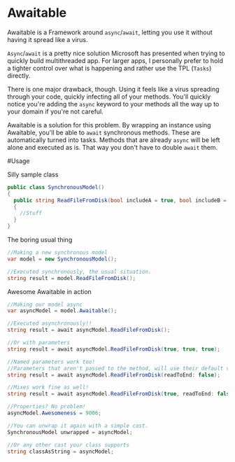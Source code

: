 Awaitable
=========

Awaitable is a Framework around `async`/`await`, letting you use it without having it spread like a virus.

`Async`/`await` is a pretty nice solution Microsoft has presented when trying to quickly build multithreaded app. For larger apps, I personally prefer to hold a tighter control over what is happening and rather use the TPL (`Tasks`) directly.

There is one major drawback, though. Using it feels like a virus spreading through your code, quickly infecting all of your methods. You'll quickly notice you're adding the `async` keyword to your methods all the way up to your domain if you're not careful.

Awaitable is a solution for this problem. By wrapping an instance using Awaitable, you'll be able to `await` synchronous methods. These are automatically turned into tasks. Methods that are already `async` will be left alone and executed as is. That way you don't have to double `await` them.


#Usage

Silly sample class

```csharp
public class SynchronousModel()
{
  public string ReadFileFromDisk(bool includeA = true, bool includeB = false, bool readToEnd = true)
  {
    //Stuff
  }
}
```

The boring usual thing

```csharp
//Making a new synchronous model
var model = new SynchronousModel();

//Executed synchronously, the usual situation.
string result = model.ReadFileFromDisk();
```

Awesome Awaitable in action

```csharp
//Making our model async
var asyncModel = model.Awaitable();

//Executed asynchronously!!
string result = await asyncModel.ReadFileFromDisk();

//Or with parameters
string result = await asyncModel.ReadFileFromDisk(true, true, true);

//Named parameters work too! 
//Parameters that aren't passed to the method, will use their default value if defined.
string result = await asyncModel.ReadFileFromDisk(readToEnd: false); 

//Mixes work fine as well!
string result = await asyncModel.ReadFileFromDisk(true, readToEnd: false); 

//Properties? No problem!
asyncModel.Awesomeness = 9006;

//You can unwrap it again with a simple cast.
SynchronousModel unwrapped = asyncModel;

//Or any other cast your class supports
string classAsString = asyncModel;
```
